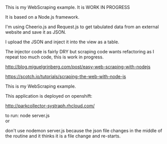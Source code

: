 This is my WebScraping example.  It is WORK IN PROGRESS

It is based on a Node.js framework.

I'm using Cheerio.js and Request.js to get tabulated data from an external website and save it as JSON.

I upload the JSON and inject it into the view as a table.

The injector code is fairly DRY but scraping code wants refactoring as I repeat too much code, this is work in progress.

http://blog.miguelgrinberg.com/post/easy-web-scraping-with-nodejs

https://scotch.io/tutorials/scraping-the-web-with-node-js

This is my WebScraping example.


This application is deployed on openshift:

http://parkcollector-systraph.rhcloud.com/


to run:  node server.js    
or

don't use nodemon server.js   because the json file changes in the middle of the routine and it thinks it is a file change and re-starts.

